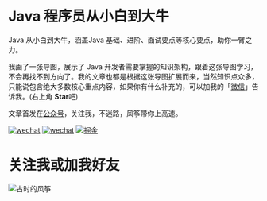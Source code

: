 # Java 程序员从小白到大牛
Java 从小白到大牛，涵盖Java 基础、进阶、面试要点等核心要点，助你一臂之力。

我画了一张导图，展示了 Java 开发者需要掌握的知识架构，跟着这张导图学习，不会再找不到方向了。我的文章也都是根据这张导图扩展而来，当然知识点众多，只能说包含绝大多数核心重点内容，如果你有什么补充的，可以加我的「[微信](#关注我或加我好友)」告诉我。(右上角 **Star**吧)

文章首发在[公众号](#关注我或加我好友)，关注我，不迷路，风筝带你上高速。


[![wechat](https://img.shields.io/badge/公众号-古时的风筝-success.svg)](#关注我或加我好友)
[![wechat](https://img.shields.io/badge/微信-加好友-success.svg)](#加我好友)
[![掘金](https://img.shields.io/badge/juejin-%E6%8E%98%E9%87%91-blue)](https://juejin.im/user/5e13ec1d6fb9a04846508aae) 





# 关注我或加我好友
![古时的风筝](https://tva1.sinaimg.cn/large/007S8ZIlly1gfd6gx54haj314z0npafp.jpg)


